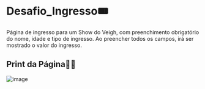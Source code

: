 # Desafio_Ingresso🎟️
Página de ingresso para um Show do Veigh, com preenchimento obrigatório do nome, idade e tipo de ingresso. Ao preencher todos os campos, irá ser mostrado o valor do ingresso.

## Print da Página👨‍🎤
![image](https://github.com/user-attachments/assets/55967b39-7b1c-46f6-8321-708119eef141)

